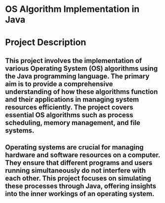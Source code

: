 # OS Algorithm Implementation in Java

# Project Description

## This project involves the implementation of various Operating System (OS) algorithms using the Java programming language. The primary aim is to provide a comprehensive understanding of how these algorithms function and their applications in managing system resources efficiently. The project covers essential OS algorithms such as process scheduling, memory management, and file systems.
## Operating systems are crucial for managing hardware and software resources on a computer. They ensure that different programs and users running simultaneously do not interfere with each other. This project focuses on simulating these processes through Java, offering insights into the inner workings of an operating system.